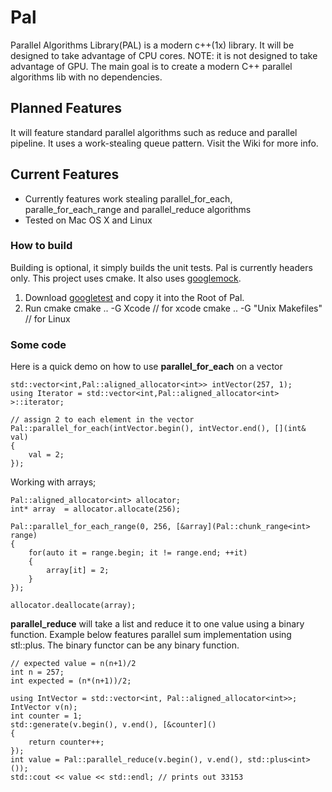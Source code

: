 # Pal
Parallel Algorithms Library(PAL) is a modern c++(1x) library. It will be designed to take advantage of CPU cores.
NOTE: it is not designed to take advantage of GPU.
The main goal is to create a modern C++ parallel algorithms lib with no dependencies.


## Planned Features
It will feature standard parallel algorithms such as reduce and parallel pipeline.  It uses a work-stealing queue pattern.
Visit the Wiki for more info.

## Current Features
* Currently features work stealing parallel_for_each, paralle_for_each_range and parallel_reduce algorithms
* Tested on Mac OS X and Linux

### How to build
Building is optional, it simply builds the unit tests. Pal is currently headers only.
This project uses cmake.  It also uses [googlemock](https://code.google.com/p/googlemock/).

1. Download [googletest](https://github.com/google/googletest) and copy it into the Root of Pal.  
2. Run cmake
    cmake .. -G Xcode // for xcode
    cmake .. -G "Unix Makefiles" // for Linux

### Some code
Here is a quick demo on how to use **parallel_for_each** on a vector

    std::vector<int,Pal::aligned_allocator<int>> intVector(257, 1);
    using Iterator = std::vector<int,Pal::aligned_allocator<int> >::iterator;
    
    // assign 2 to each element in the vector
    Pal::parallel_for_each(intVector.begin(), intVector.end(), [](int& val)
    {
        val = 2;
    });
    
Working with arrays;

    Pal::aligned_allocator<int> allocator;
    int* array  = allocator.allocate(256);
    
    Pal::parallel_for_each_range(0, 256, [&array](Pal::chunk_range<int> range)
    {
        for(auto it = range.begin; it != range.end; ++it)
        {
            array[it] = 2;
        }
    });
    
    allocator.deallocate(array);

**parallel_reduce** will take a list and reduce it to one value using a binary function.  Example below features parallel sum implementation using stl::plus.  The binary functor can be any binary function.

    // expected value = n(n+1)/2
    int n = 257;
    int expected = (n*(n+1))/2;

    using IntVector = std::vector<int, Pal::aligned_allocator<int>>;
    IntVector v(n);
    int counter = 1;
    std::generate(v.begin(), v.end(), [&counter]()
    {
        return counter++;
    });
    int value = Pal::parallel_reduce(v.begin(), v.end(), std::plus<int>());
    std::cout << value << std::endl; // prints out 33153

